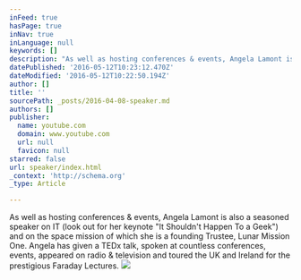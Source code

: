 ```yaml
---
inFeed: true
hasPage: true
inNav: true
inLanguage: null
keywords: []
description: "As well as hosting conferences & events, Angela Lamont is also a seasoned speaker on IT (look out for her keynote \"It Shouldn't Happen To a Geek\") and on the space mission of which she is a founding Trustee, Lunar Mission One. Angela has given a TEDx talk, spoken at countless conferences, events, appeared on radio & television and toured the UK and Ireland for the prestigious Faraday Lectures."
datePublished: '2016-05-12T10:23:12.470Z'
dateModified: '2016-05-12T10:22:50.194Z'
author: []
title: ''
sourcePath: _posts/2016-04-08-speaker.md
authors: []
publisher:
  name: youtube.com
  domain: www.youtube.com
  url: null
  favicon: null
starred: false
url: speaker/index.html
_context: 'http://schema.org'
_type: Article

---
```

As well as hosting conferences & events, Angela Lamont is also a seasoned speaker on IT (look out for her keynote "It Shouldn't Happen To a Geek") and on the space mission of which she is a founding Trustee, Lunar Mission One. Angela has given a TEDx talk, spoken at countless conferences, events, appeared on radio & television and toured the UK and Ireland for the prestigious Faraday Lectures.
![](https://the-grid-user-content.s3-us-west-2.amazonaws.com/07b11ef2-19aa-4d31-8b2e-cfd9c15d8dca.jpg)
